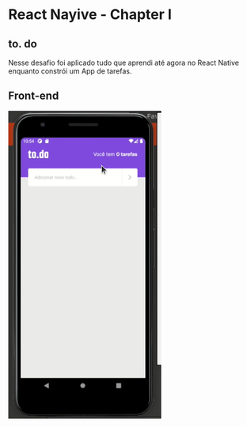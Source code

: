 # React Nayive - Chapter I

## to. do

Nesse desafio foi aplicado tudo que aprendi até agora no React Native enquanto constrói um App de tarefas.

## Front-end

![image info](./assets/Peek-to-do.gif)